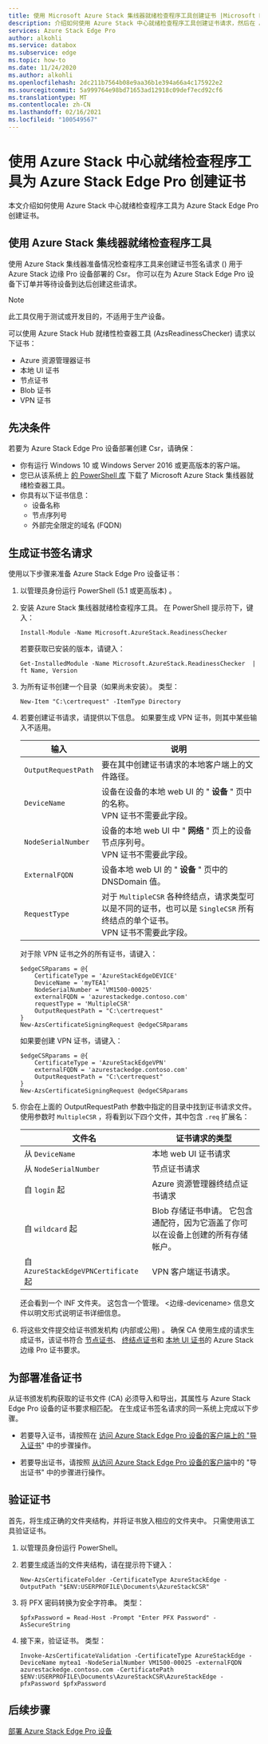 ```yaml
---
title: 使用 Microsoft Azure Stack 集线器就绪检查程序工具创建证书 |Microsoft Docs
description: 介绍如何使用 Azure Stack 中心就绪检查程序工具创建证书请求，然后在 Azure Stack Edge Pro GPU 设备上获取和安装证书。
services: Azure Stack Edge Pro
author: alkohli
ms.service: databox
ms.subservice: edge
ms.topic: how-to
ms.date: 11/24/2020
ms.author: alkohli
ms.openlocfilehash: 2dc211b7564b08e9aa36b1e394a66a4c175922e2
ms.sourcegitcommit: 5a999764e98bd71653ad12918c09def7ecd92cf6
ms.translationtype: MT
ms.contentlocale: zh-CN
ms.lasthandoff: 02/16/2021
ms.locfileid: "100549567"
---
```

# <a name="create-certificates-for-your-azure-stack-edge-pro-using-azure-stack-hub-readiness-checker-tool"></a>使用 Azure Stack 中心就绪检查程序工具为 Azure Stack Edge Pro 创建证书 

<!--[!INCLUDE [applies-to-skus](../../includes/azure-stack-edge-applies-to-all-sku.md)]-->

本文介绍如何使用 Azure Stack 中心就绪检查程序工具为 Azure Stack Edge Pro 创建证书。 

## <a name="using-azure-stack-hub-readiness-checker-tool"></a>使用 Azure Stack 集线器就绪检查程序工具

使用 Azure Stack 集线器准备情况检查程序工具来创建证书签名请求 () 用于 Azure Stack 边缘 Pro 设备部署的 Csr。 你可以在为 Azure Stack Edge Pro 设备下订单并等待设备到达后创建这些请求。

> [!NOTE]
> 此工具仅用于测试或开发目的，不适用于生产设备。 

可以使用 Azure Stack Hub 就绪性检查器工具 (AzsReadinessChecker) 请求以下证书：

- Azure 资源管理器证书
- 本地 UI 证书
- 节点证书
- Blob 证书
- VPN 证书


## <a name="prerequisites"></a>先决条件

若要为 Azure Stack Edge Pro 设备部署创建 Csr，请确保： 

- 你有运行 Windows 10 或 Windows Server 2016 或更高版本的客户端。 
- 您已从该系统上 [的 PowerShell 库](https://aka.ms/AzsReadinessChecker) 下载了 Microsoft Azure Stack 集线器就绪检查器工具。
- 你具有以下证书信息：
  - 设备名称
  - 节点序列号
  - 外部完全限定的域名 (FQDN)

## <a name="generate-certificate-signing-requests"></a>生成证书签名请求

使用以下步骤来准备 Azure Stack Edge Pro 设备证书：

1. 以管理员身份运行 PowerShell (5.1 或更高版本) 。
2. 安装 Azure Stack 集线器就绪检查程序工具。 在 PowerShell 提示符下，键入： 

    ```azurepowershell
    Install-Module -Name Microsoft.AzureStack.ReadinessChecker
    ```

    若要获取已安装的版本，请键入：  

    ```azurepowershell
    Get-InstalledModule -Name Microsoft.AzureStack.ReadinessChecker  | ft Name, Version 
    ```

3. 为所有证书创建一个目录（如果尚未安装）。 类型： 
    
    ```azurepowershell
    New-Item "C:\certrequest" -ItemType Directory
    ``` 
    
4. 若要创建证书请求，请提供以下信息。 如果要生成 VPN 证书，则其中某些输入不适用。
    
    |输入 |说明  |
    |---------|---------|
    |`OutputRequestPath`|要在其中创建证书请求的本地客户端上的文件路径。        |
    |`DeviceName`|设备在设备的本地 web UI 的 " **设备** " 页中的名称。 <br> VPN 证书不需要此字段。         |
    |`NodeSerialNumber`|设备的本地 web UI 中 " **网络** " 页上的设备节点序列号。 <br> VPN 证书不需要此字段。       |
    |`ExternalFQDN`|设备本地 web UI 的 " **设备** " 页中的 DNSDomain 值。         |
    |`RequestType`|对于 `MultipleCSR` 各种终结点，请求类型可以是不同的证书，也可以是 `SingleCSR` 所有终结点的单个证书。 <br> VPN 证书不需要此字段。     |

    对于除 VPN 证书之外的所有证书，请键入： 
    
    ```azurepowershell
    $edgeCSRparams = @{
        CertificateType = 'AzureStackEdgeDEVICE'
        DeviceName = 'myTEA1'
        NodeSerialNumber = 'VM1500-00025'
        externalFQDN = 'azurestackedge.contoso.com'
        requestType = 'MultipleCSR'
        OutputRequestPath = "C:\certrequest"
    }
    New-AzsCertificateSigningRequest @edgeCSRparams
    ```

    如果要创建 VPN 证书，请键入： 

    ```azurepowershell
    $edgeCSRparams = @{
        CertificateType = 'AzureStackEdgeVPN'
        externalFQDN = 'azurestackedge.contoso.com'
        OutputRequestPath = "C:\certrequest"
    }
    New-AzsCertificateSigningRequest @edgeCSRparams
    ```

    
5. 你会在上面的 OutputRequestPath 参数中指定的目录中找到证书请求文件。 使用参数时 `MultipleCSR` ，将看到以下四个文件，其中包含 `.req` 扩展名：

    
    |文件名  |证书请求的类型  |
    |---------|---------|
    |从 `DeviceName`     |本地 web UI 证书请求      |
    |从 `NodeSerialNumber`     |节点证书请求         |
    |自 `login` 起     |Azure 资源管理器终结点证书请求       |
    |自 `wildcard` 起     |Blob 存储证书申请。 它包含通配符，因为它涵盖了你可以在设备上创建的所有存储帐户。          |
    |自 `AzureStackEdgeVPNCertificate` 起     |VPN 客户端证书请求。         |

    还会看到一个 INF 文件夹。 这包含一个管理。 <边缘-devicename> 信息文件以明文形式说明证书详细信息。  


6. 将这些文件提交给证书颁发机构 (内部或公用) 。 确保 CA 使用生成的请求生成证书，该证书符合 [节点证书](azure-stack-edge-gpu-manage-certificates.md#node-certificates)、 [终结点证书](azure-stack-edge-gpu-manage-certificates.md#endpoint-certificates)和 [本地 UI 证书](azure-stack-edge-gpu-manage-certificates.md#local-ui-certificates)的 Azure Stack 边缘 Pro 证书要求。

## <a name="prepare-certificates-for-deployment"></a>为部署准备证书

从证书颁发机构获取的证书文件 (CA) 必须导入和导出，其属性与 Azure Stack Edge Pro 设备的证书要求相匹配。 在生成证书签名请求的同一系统上完成以下步骤。

- 若要导入证书，请按照在 [访问 Azure Stack Edge Pro 设备的客户端上的 "导入证书](azure-stack-edge-gpu-manage-certificates.md#import-certificates-on-the-client-accessing-the-device)" 中的步骤操作。

- 若要导出证书，请按照 [从访问 Azure Stack Edge Pro 设备的客户端](azure-stack-edge-gpu-manage-certificates.md#import-certificates-on-the-client-accessing-the-device)中的 "导出证书" 中的步骤进行操作。


## <a name="validate-certificates"></a>验证证书

首先，将生成正确的文件夹结构，并将证书放入相应的文件夹中。 只需使用该工具验证证书。

1. 以管理员身份运行 PowerShell。

2. 若要生成适当的文件夹结构，请在提示符下键入：

    `New-AzsCertificateFolder -CertificateType AzureStackEdge -OutputPath "$ENV:USERPROFILE\Documents\AzureStackCSR"`

3. 将 PFX 密码转换为安全字符串。 类型：       

    `$pfxPassword = Read-Host -Prompt "Enter PFX Password" -AsSecureString` 

4. 接下来，验证证书。 类型：

    `Invoke-AzsCertificateValidation -CertificateType AzureStackEdge -DeviceName mytea1 -NodeSerialNumber VM1500-00025 -externalFQDN azurestackedge.contoso.com -CertificatePath $ENV:USERPROFILE\Documents\AzureStackCSR\AzureStackEdge -pfxPassword $pfxPassword`

## <a name="next-steps"></a>后续步骤

[部署 Azure Stack Edge Pro 设备](azure-stack-edge-gpu-deploy-prep.md)
